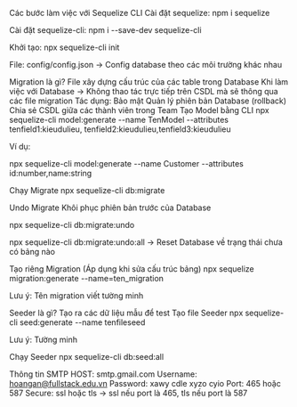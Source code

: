 Các bước làm việc với Sequelize CLI
Cài đặt sequelize: npm i sequelize

Cài đặt sequelize-cli: npm i --save-dev sequelize-cli

Khởi tạo: npx sequelize-cli init

File: config/config.json -> Config database theo các môi trường khác nhau

Migration là gì?
File xây dựng cấu trúc của các table trong Database
Khi làm việc với Database -> Không thao tác trực tiếp trên CSDL mà sẽ thông qua các file migration
Tác dụng:
Bảo mật
Quản lý phiên bản Database (rollback)
Chia sẻ CSDL giữa các thành viên trong Team
Tạo Model bằng CLI
npx sequelize-cli model:generate --name TenModel --attributes tenfield1:kieudulieu, tenfield2:kieudulieu,tenfield3:kieudulieu

Ví dụ:

npx sequelize-cli model:generate --name Customer --attributes id:number,name:string

Chạy Migrate
npx sequelize-cli db:migrate

Undo Migrate
Khôi phục phiên bản trước của Database

npx sequelize-cli db:migrate:undo

npx sequelize-cli db:migrate:undo:all -> Reset Database về trạng thái chưa có bảng nào

Tạo riêng Migration (Áp dụng khi sửa cấu trúc bảng)
npx sequelize migration:generate --name=ten_migration

Lưu ý: Tên migration viết tường minh

Seeder là gì?
Tạo ra các dữ liệu mẫu để test
Tạo file Seeder
npx sequelize-cli seed:generate --name tenfileseed

Lưu ý: Tường minh

Chạy Seeder
npx sequelize-cli db:seed:all

Thông tin SMTP
HOST: smtp.gmail.com
Username: hoangan@fullstack.edu.vn
Password: xawy cdle xyzo cyio
Port: 465 hoặc 587
Secure: ssl hoặc tls -> ssl nếu port là 465, tls nếu port là 587
